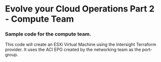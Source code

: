 # Evolve your Cloud Operations Part 2 - Compute Team
### Sample code for the compute team.

This code will create an ESXi Virtual Machine using the Intersight Terraform provider.
It uses the ACI EPG created by the networking team as the port-group.

